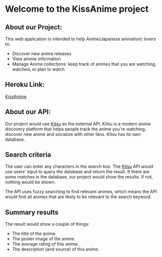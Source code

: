 # Welcome to the KissAnime project

## About our Project:
This web application is intended to help Anime(Japanese animation) lovers to:
- Discover new anime releases
- View animie information
- Manage Anime collections: keep track of animes that you are watching, watched, or plan to watch

## Heroku Link:
[KissAnime](https://kissanime-frontend.herokuapp.com/)

## About our API:

Our project would use [Kitsu](https://hummingbird-me.github.io/api-docs/#tag/Anime) as the external API.
Kitsu is a modern anime discovery platform that helps people track the anime you're watching, discover new anime and socialize with other fans. Kitsu has its own database. 

## Search criteria

The user can enter any characters in the search box. The [Kitsu](https://hummingbird-me.github.io/api-docs/#tag/Anime) API would use users' input to query the database and return the result. If there are some matches in the database, our project would show the results. If not, nothing would be shown.

The API uses fuzzy searching to find relevant animes, which means the API would find all animes that are likely to be relevant to the search keyword.

## Summary results

The result would show a couple of things:
- The title of the anime.
- The poster image of the anime.
- The average rating of this anime.
- The description (and source) of this anime.


